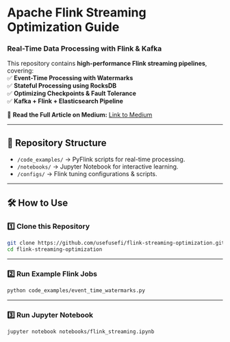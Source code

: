 # Apache Flink Streaming Optimization Guide  

### **Real-Time Data Processing with Flink & Kafka**  

This repository contains **high-performance Flink streaming pipelines**, covering:  
✅ **Event-Time Processing with Watermarks**  
✅ **Stateful Processing using RocksDB**  
✅ **Optimizing Checkpoints & Fault Tolerance**  
✅ **Kafka + Flink + Elasticsearch Pipeline**  

📖 **Read the Full Article on Medium:** [Link to Medium](https://medium.com/@usefusefi/building-real-time-streaming-pipelines-with-apache-flink-pyflink-c8c2f26eebd8)  

---

## **📂 Repository Structure**  
- `/code_examples/` → PyFlink scripts for real-time processing.  
- `/notebooks/` → Jupyter Notebook for interactive learning.  
- `/configs/` → Flink tuning configurations & scripts.   

---

## **🛠 How to Use**  
### **1️⃣ Clone this Repository**
```bash
git clone https://github.com/usefusefi/flink-streaming-optimization.git
cd flink-streaming-optimization
```

---

### **2️⃣ Run Example Flink Jobs**
```bash
python code_examples/event_time_watermarks.py
```
---

### **3️⃣ Run Jupyter Notebook**
```bash
jupyter notebook notebooks/flink_streaming.ipynb
```

